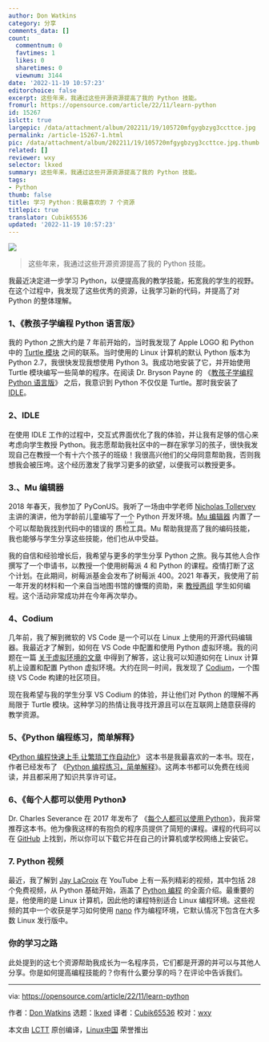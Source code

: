 ```yaml
---
author: Don Watkins
category: 分享
comments_data: []
count:
  commentnum: 0
  favtimes: 1
  likes: 0
  sharetimes: 0
  viewnum: 3144
date: '2022-11-19 10:57:23'
editorchoice: false
excerpt: 这些年来，我通过这些开源资源提高了我的 Python 技能。
fromurl: https://opensource.com/article/22/11/learn-python
id: 15267
islctt: true
largepic: /data/attachment/album/202211/19/105720mfgygbzyg3ccttce.jpg
permalink: /article-15267-1.html
pic: /data/attachment/album/202211/19/105720mfgygbzyg3ccttce.jpg.thumb.jpg
related: []
reviewer: wxy
selector: lkxed
summary: 这些年来，我通过这些开源资源提高了我的 Python 技能。
tags:
- Python
thumb: false
title: 学习 Python：我最喜欢的 7 个资源
titlepic: true
translator: Cubik65536
updated: '2022-11-19 10:57:23'
---
```


![](/data/attachment/album/202211/19/105720mfgygbzyg3ccttce.jpg)



> 
> 这些年来，我通过这些开源资源提高了我的 Python 技能。
> 
> 
> 


我最近决定进一步学习 Python，以便提高我的教学技能，拓宽我的学生的视野。在这个过程中，我发现了这些优秀的资源，让我学习新的代码，并提高了对 Python 的整体理解。


### 1、《教孩子学编程 Python 语言版》


我的 Python 之旅大约是 7 年前开始的，当时我发现了 Apple LOGO 和 Python 中的 [Turtle 模块](https://opensource.com/article/21/9/logo-python-turtle) 之间的联系。当时使用的 Linux 计算机的默认 Python 版本为 Python 2.7，我很快发现我想使用 Python 3。我成功地安装了它，并开始使用 Turtle 模块编写一些简单的程序。在阅读 Dr. Bryson Payne 的 《[教孩子学编程 Python 语言版](https://opensource.com/education/15/9/review-bryson-payne-teach-your-kids-code)》 之后，我意识到 Python 不仅仅是 Turtle。那时我安装了 [IDLE](https://docs.python.org/3/library/idle.html)。


### 2、IDLE


在使用 IDLE 工作的过程中，交互式界面优化了我的体验，并让我有足够的信心来考虑向学生教授 Python。我志愿帮助我社区中的一群在家学习的孩子，很快我发现自己在教授一个有十六个孩子的班级！我很高兴他们的父母同意帮助我，否则我想我会被压垮。这个经历激发了我学习更多的欲望，以便我可以教授更多。


### 3.、Mu 编辑器


2018 年春天，我参加了 PyConUS。我听了一场由中学老师 [Nicholas Tollervey](https://us.pycon.org/2018/speaker/profile/194/) 主讲的演讲，他为学龄前儿童编写了一个 Python 开发环境。[Mu 编辑器](https://opensource.com/article/20/9/teach-python-mu) 内置了一个可以帮助我找到代码中的错误的 <ruby> 质检工具 <rt>  Linter </rt></ruby>。Mu 帮助我提高了我的编码技能，我也能够与学生分享这些技能，他们也从中受益。


我的自信和经验增长后，我希望与更多的学生分享 Python 之旅。我与其他人合作撰写了一个申请书，以教授一个使用树莓派 4 和 Python 的课程。疫情打断了这个计划。在此期间，树莓派基金会发布了树莓派 400。2021 年春天，我使用了前一年开发的材料和一个来自当地图书馆的慷慨的资助，来 [教授两组](https://opensource.com/article/21/6/teach-python-raspberry-pi) 学生如何编程。这个活动非常成功并在今年再次举办。


### 4、Codium


几年前，我了解到微软的 VS Code 是一个可以在 Linux 上使用的开源代码编辑器。我最近才了解到，如何在 VS Code 中配置和使用 Python 虚拟环境。我的问题在一篇 [关于虚拟环境的文章](https://opensource.com/article/20/10/venv-python) 中得到了解答，这让我可以知道如何在 Linux 计算机上设置和配置 Python 虚拟环境。大约在同一时间，我发现了 [Codium](https://opensource.com/article/22/11/python-vs-code-codium)，一个围绕 VS Code 构建的社区项目。


现在我希望与我的学生分享 VS Codium 的体验，并让他们对 Python 的理解不再局限于 Turtle 模块。这种学习的热情让我寻找开源且可以在互联网上随意获得的教学资源。


### 5、《Python 编程练习，简单解释》


《[Python 编程快速上手 让繁琐工作自动化](https://automatetheboringstuff.com/#toc)》 这本书是我最喜欢的一本书。现在，作者已经发布了 《[Python 编程练习，简单解释](https://inventwithpython.com/pythongently/)》。这两本书都可以免费在线阅读，并且都采用了知识共享许可证。


### 6、《每个人都可以使用 Python》


Dr. Charles Severance 在 2017 年发布了 《[每个人都可以使用 Python](https://www.py4e.com/lessons)》，我非常推荐这本书。他为像我这样的有抱负的程序员提供了简短的课程。课程的代码可以在 [GitHub](https://github.com/csev/py4e) 上找到，所以你可以下载它并在自己的计算机或学校网络上安装它。


### 7. Python 视频


最近，我了解到 [Jay LaCroix](https://opensource.com/users/jlacroix) 在 YouTube 上有一系列精彩的视频，其中包括 28 个免费视频，从 Python 基础开始，涵盖了 [Python 编程](https://youtube.com/playlist?list=PLT98CRl2KxKGIazPd2nQEPbG7sQpT8LEj) 的全面介绍。最重要的是，他使用的是 Linux 计算机，因此他的课程特别适合 Linux 编程环境。这些视频的其中一个收获是学习如何使用 [nano](https://opensource.com/article/20/12/gnu-nano) 作为编程环境，它默认情况下包含在大多数 Linux 发行版中。


### 你的学习之路


此处提到的这七个资源帮助我成长为一名程序员，它们都是开源的并可以与其他人分享。你是如何提高编程技能的？你有什么要分享的吗？在评论中告诉我们。




---


via: <https://opensource.com/article/22/11/learn-python>


作者：[Don Watkins](https://opensource.com/users/don-watkins) 选题：[lkxed](https://github.com/lkxed) 译者：[Cubik65536](https://github.com/Cubik65536) 校对：[wxy](https://github.com/wxy)


本文由 [LCTT](https://github.com/LCTT/TranslateProject) 原创编译，[Linux中国](https://linux.cn/) 荣誉推出